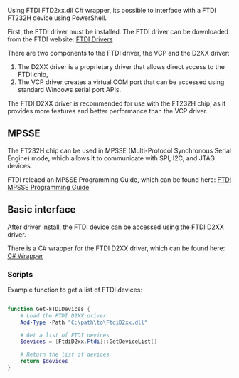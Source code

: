 Using FTDI FTD2xx.dll C# wrapper, its possible to interface with a FTDI FT232H device using PowerShell.

First, the FTDI driver must be installed. The FTDI driver can be downloaded from the FTDI website: 
[FTDI Drivers](https://ftdichip.com/drivers/d2xx-drivers/)

There are two components to the FTDI driver, the VCP and the D2XX driver: 
1. The D2XX driver is a proprietary driver that allows direct access to the FTDI chip, 
2. The VCP driver creates a virtual COM port that can be accessed using standard Windows serial port APIs.

The FTDI D2XX driver is recommended for use with the FT232H chip, as it provides more features and better performance than the VCP driver.

## MPSSE

The FT232H chip can be used in MPSSE (Multi-Protocol Synchronous Serial Engine) mode, which allows it to communicate with SPI, I2C, and JTAG devices.

FTDI releaed an MPSSE Programming Guide, which can be found here: 
[FTDI MPSSE Programming Guide](https://ftdichip.com/wp-content/uploads/2023/09/MPSSE_Programming_Guide.pdf)

## Basic interface

After driver install, the FTDI device can be accessed using the FTDI D2XX driver.

There is a C# wrapper for the FTDI D2XX driver, which can be found here:
[C# Wrapper]()

### Scripts

Example function to get a list of FTDI devices:
```powershell

function Get-FTDIDevices {
    # Load the FTDI D2XX driver
    Add-Type -Path "C:\path\to\FtdiD2xx.dll"

    # Get a list of FTDI devices
    $devices = [FtdiD2xx.Ftdi]::GetDeviceList()

    # Return the list of devices
    return $devices
}
```
